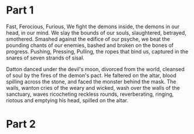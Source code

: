 # Part 1

Fast, Ferocious, Furious, We fight the demons inside, the demons in our head, in our mind.  We slay the bounds of our souls, slaughtered, betrayed, smothered. Smashed against the edifice of our psyche, we beat the pounding chants of our enemies, bashed and broken on the bones of progress. Pushing, Pressing, Pulling, the ropes that bind us, captured in the snares of seven strands of sisal.

Datton danced under the devil's moon, divorced from the world, cleansed of soul by the fires of the demon's pact. He faltered on the altar, blood spilling across the stone, and faced the monster behind the mask.  The wails, wanton cries of the weary and wicked, wash over the walls of the sanctuary, waves ricocheting reckless rounds, reverberating, ringing, riotous and emptying his head, spilled on the altar.

# Part 2